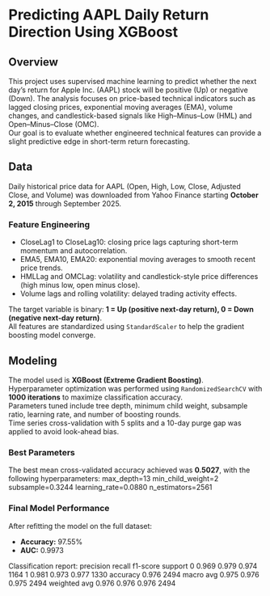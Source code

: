 # Predicting AAPL Daily Return Direction Using XGBoost

## Overview
This project uses supervised machine learning to predict whether the next day’s return for Apple Inc. (AAPL) stock will be positive (Up) or negative (Down). The analysis focuses on price-based technical indicators such as lagged closing prices, exponential moving averages (EMA), volume changes, and candlestick-based signals like High–Minus–Low (HML) and Open–Minus–Close (OMC).  
Our goal is to evaluate whether engineered technical features can provide a slight predictive edge in short-term return forecasting.

## Data
Daily historical price data for AAPL (Open, High, Low, Close, Adjusted Close, and Volume) was downloaded from Yahoo Finance starting **October 2, 2015** through September 2025.

### Feature Engineering
- CloseLag1 to CloseLag10: closing price lags capturing short-term momentum and autocorrelation.  
- EMA5, EMA10, EMA20: exponential moving averages to smooth recent price trends.  
- HMLLag and OMCLag: volatility and candlestick-style price differences (high minus low, open minus close).  
- Volume lags and rolling volatility: delayed trading activity effects.  

The target variable is binary: **1 = Up (positive next-day return), 0 = Down (negative next-day return)**.  
All features are standardized using `StandardScaler` to help the gradient boosting model converge.

## Modeling
The model used is **XGBoost (Extreme Gradient Boosting)**.  
Hyperparameter optimization was performed using `RandomizedSearchCV` with **1000 iterations** to maximize classification accuracy.  
Parameters tuned include tree depth, minimum child weight, subsample ratio, learning rate, and number of boosting rounds.  
Time series cross-validation with 5 splits and a 10-day purge gap was applied to avoid look-ahead bias.

### Best Parameters
The best mean cross-validated accuracy achieved was **0.5027**, with the following hyperparameters:
max_depth=13
min_child_weight=2
subsample=0.3244
learning_rate=0.0880
n_estimators=2561

### Final Model Performance
After refitting the model on the full dataset:

- **Accuracy:** 97.55%  
- **AUC:** 0.9973  

Classification report:
          precision    recall  f1-score   support
      0      0.969     0.979     0.974      1164
      1      0.981     0.973     0.977      1330
accuracy                          0.976      2494
macro avg      0.975     0.976     0.975      2494
weighted avg   0.976     0.976     0.976      2494
